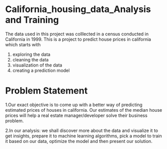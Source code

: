# California_housing_data_Analysis and Training
The data used in this project was colllected in a census conducted in California in 1999. 
This is a project to predict house prices in california which starts with
 1. exploring the data
 2. cleaning the data
 3. visualization of the data 
 4. creating a prediction model
# Problem Statement
 1.Our exact objective is to come up with a better way of predicting estimated prices of houses in california. Our estimates of the median house prices will help a real estate manager/developer solve their business problem.

 2.In our analysis: we shall discover more about the data and visualize it to get insights, prepare it to machine learning algorithms, pick a model to train it based on our data, optimize the model and then present our solution.
